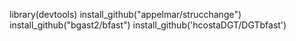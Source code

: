 library(devtools)
install_github("appelmar/strucchange")
install_github("bgast2/bfast")
install_github('hcostaDGT/DGTbfast')

